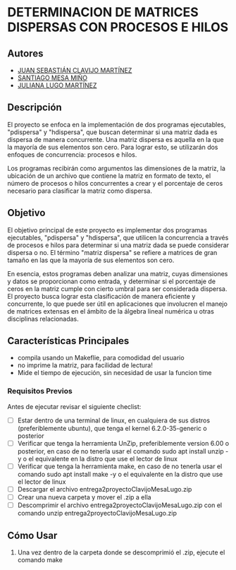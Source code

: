 # DETERMINACION DE MATRICES DISPERSAS CON PROCESOS E HILOS

## Autores

- [JUAN SEBASTIÁN CLAVIJO MARTÍNEZ](https://github.com/jclavijomartinez/sistemasOperativos2330/tree/produccion/clase_17_Octubre/proyectoMfile)
- [SANTIAGO MESA MIÑO](santiagoa.mesan@javeriana.edu.co)
- [JULIANA LUGO MARTÍNEZ](julugo@javeriana.edu.co)

## Descripción

El proyecto se enfoca en la implementación de dos programas ejecutables, "pdispersa" y "hdispersa", que buscan determinar si una matriz dada es dispersa de manera concurrente. Una matriz dispersa es aquella en la que la mayoría de sus elementos son cero. Para lograr esto, se utilizarán dos enfoques de concurrencia: procesos e hilos.

Los programas recibirán como argumentos las dimensiones de la matriz, la ubicación de un archivo que contiene la matriz en formato de texto, el número de procesos o hilos concurrentes a crear y el porcentaje de ceros necesario para clasificar la matriz como dispersa.

## Objetivo

El objetivo principal de este proyecto es implementar dos programas ejecutables, "pdispersa" y "hdispersa", que utilicen la concurrencia a través de procesos e hilos para determinar si una matriz dada se puede considerar dispersa o no. El término "matriz dispersa" se refiere a matrices de gran tamaño en las que la mayoría de sus elementos son cero.

En esencia, estos programas deben analizar una matriz, cuyas dimensiones y datos se proporcionan como entrada, y determinar si el porcentaje de ceros en la matriz cumple con cierto umbral para ser considerada dispersa. El proyecto busca lograr esta clasificación de manera eficiente y concurrente, lo que puede ser útil en aplicaciones que involucren el manejo de matrices extensas en el ámbito de la álgebra lineal numérica u otras disciplinas relacionadas.

## Características Principales

- compila usando un Makeflie, para comodidad del usuario
- no imprime la matriz, para facilidad de lectura!
- Mide el tiempo de ejecución, sin necesidad de usar la funcion time

### Requisitos Previos

Antes de ejecutar revisar el siguiente checlist:

- [ ] Estar dentro de una terminal de linux, en cualquiera de sus distros (preferiblemente ubuntu), que tenga el kernel 6.2.0-35-generic o posterior
- [ ] Verificar que tenga la herramienta UnZip, preferiblemente version 6.00 o posterior, en caso de no tenerla usar el comando sudo apt install unzip -y o el equivalente en la distro que use el lector de linux
- [ ] Verificar que tenga la herramienta make, en caso de no tenerla usar el comando sudo apt install make -y o el equivalente en la distro que use el lector de linux
- [ ] Descargar el archivo entrega2proyectoClavijoMesaLugo.zip
- [ ] Crear una nueva carpeta y mover el .zip a ella
- [ ] Descomprimir el archivo entrega2proyectoClavijoMesaLugo.zip con el comando unzip entrega2proyectoClavijoMesaLugo.zip

## Cómo Usar

1. Una vez dentro de la carpeta donde se descomprimió el .zip, ejecute el comando make
